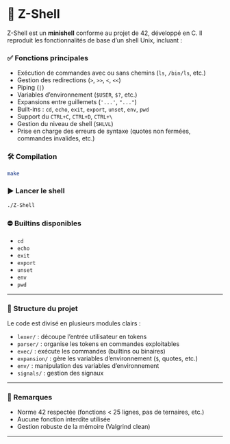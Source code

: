 # 🐚 Z-Shell

Z-Shell est un **minishell** conforme au projet de 42, développé en C.
Il reproduit les fonctionnalités de base d’un shell Unix, incluant :

### ✅ Fonctions principales

* Exécution de commandes avec ou sans chemins (`ls`, `/bin/ls`, etc.)
* Gestion des redirections (`>`, `>>`, `<`, `<<`)
* Piping (`|`)
* Variables d’environnement (`$USER`, `$?`, etc.)
* Expansions entre guillemets (`'...'`, `"..."`)
* Built-ins : `cd`, `echo`, `exit`, `export`, `unset`, `env`, `pwd`
* Support du `CTRL+C`, `CTRL+D`, `CTRL+\`
* Gestion du niveau de shell (`SHLVL`)
* Prise en charge des erreurs de syntaxe (quotes non fermées, commandes invalides, etc.)

### 🛠️ Compilation

```bash
make
```

### ▶️ Lancer le shell

```bash
./Z-Shell
```

### ⛔️ Builtins disponibles

* `cd`
* `echo`
* `exit`
* `export`
* `unset`
* `env`
* `pwd`

---

### 📁 Structure du projet

Le code est divisé en plusieurs modules clairs :

* `lexer/` : découpe l’entrée utilisateur en tokens
* `parser/` : organise les tokens en commandes exploitables
* `exec/` : exécute les commandes (builtins ou binaires)
* `expansion/` : gère les variables d’environnement (`$`, quotes, etc.)
* `env/` : manipulation des variables d’environnement
* `signals/` : gestion des signaux

---

### 📌 Remarques

* Norme 42 respectée (fonctions < 25 lignes, pas de ternaires, etc.)
* Aucune fonction interdite utilisée
* Gestion robuste de la mémoire (Valgrind clean)

---

